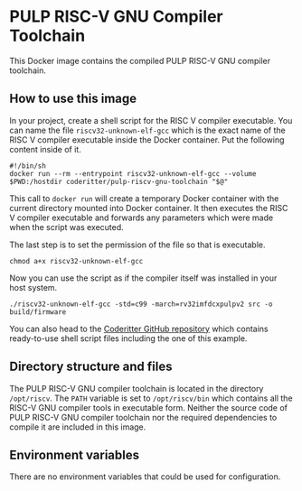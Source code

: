 # PULP RISC-V GNU Compiler Toolchain

This Docker image contains the compiled PULP RISC-V GNU compiler toolchain.

## How to use this image

In your project, create a shell script for the RISC V compiler executable. You can name the file `riscv32-unknown-elf-gcc` which is the exact name of the RISC V compiler executable inside the Docker container. Put the following content inside of it.

```
#!/bin/sh
docker run --rm --entrypoint riscv32-unknown-elf-gcc --volume $PWD:/hostdir coderitter/pulp-riscv-gnu-toolchain "$@"
```

This call to `docker run` will create a temporary Docker container with the current directory mounted into Docker container. It then executes the RISC V compiler executable and forwards any parameters which were made when the script was executed.

The last step is to set the permission of the file so that is executable.

```
chmod a+x riscv32-unknown-elf-gcc
```

Now you can use the script as if the compiler itself was installed in your host system.

```
./riscv32-unknown-elf-gcc -std=c99 -march=rv32imfdcxpulpv2 src -o build/firmware
```

You can also head to the [Coderitter GitHub repository](https://github.com/c0deritter/pulp-riscv-gnu-toolchain-docker) which contains ready-to-use shell script files including the one of this example.

## Directory structure and files

The PULP RISC-V GNU compiler toolchain is located in the directory `/opt/riscv`. The `PATH` variable is set to `/opt/riscv/bin` which contains all the RISC-V GNU compiler tools in executable form. Neither the source code of PULP RISC-V GNU compiler toolchain nor the required dependencies to compile it are included in this image.

## Environment variables

There are no environment variables that could be used for configuration.